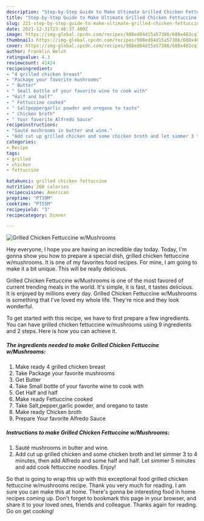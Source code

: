 ```yaml
---
description: "Step-by-Step Guide to Make Ultimate Grilled Chicken Fettuccine w/Mushrooms"
title: "Step-by-Step Guide to Make Ultimate Grilled Chicken Fettuccine w/Mushrooms"
slug: 221-step-by-step-guide-to-make-ultimate-grilled-chicken-fettuccine-w-mushrooms
date: 2021-12-31T23:46:37.400Z
image: https://img-global.cpcdn.com/recipes/988ed84d15a57386/680x482cq70/grilled-chicken-fettuccine-wmushrooms-recipe-main-photo.jpg
thumbnail: https://img-global.cpcdn.com/recipes/988ed84d15a57386/680x482cq70/grilled-chicken-fettuccine-wmushrooms-recipe-main-photo.jpg
cover: https://img-global.cpcdn.com/recipes/988ed84d15a57386/680x482cq70/grilled-chicken-fettuccine-wmushrooms-recipe-main-photo.jpg
author: Franklin Welch
ratingvalue: 4.3
reviewcount: 41424
recipeingredient:
- "4 grilled chicken breast"
- "Package your favorite mushrooms"
- " Butter"
- " Small bottle of your favorite wine to cook with"
- "Half and half"
- " Fettuccine cooked"
- " Saltpeppergarlic powder and oregano to taste"
- " Chicken broth"
- " Your favorite Alfredo Sauce"
recipeinstructions:
- "Sauté mushrooms in butter and wine."
- "Add cut up grilled chicken and some chicken broth and let simmer 3 to 4 minutes, then add Alfredo and some half and half. Let simmer 5 minutes and add cook fettuccine noodles. Enjoy!"
categories:
- Recipe
tags:
- grilled
- chicken
- fettuccine

katakunci: grilled chicken fettuccine 
nutrition: 260 calories
recipecuisine: American
preptime: "PT39M"
cooktime: "PT55M"
recipeyield: "3"
recipecategory: Dinner

---
```



![Grilled Chicken Fettuccine w/Mushrooms](https://img-global.cpcdn.com/recipes/988ed84d15a57386/680x482cq70/grilled-chicken-fettuccine-wmushrooms-recipe-main-photo.jpg)

Hey everyone, I hope you are having an incredible day today. Today, I'm gonna show you how to prepare a special dish, grilled chicken fettuccine w/mushrooms. It is one of my favorites food recipes. For mine, I am going to make it a bit unique. This will be really delicious.



Grilled Chicken Fettuccine w/Mushrooms is one of the most favored of current trending meals in the world. It's simple, it is fast, it tastes delicious. It is enjoyed by millions every day. Grilled Chicken Fettuccine w/Mushrooms is something that I've loved my whole life. They're nice and they look wonderful.


To get started with this recipe, we have to first prepare a few ingredients. You can have grilled chicken fettuccine w/mushrooms using 9 ingredients and 2 steps. Here is how you can achieve it.

<!--inarticleads1-->

##### The ingredients needed to make Grilled Chicken Fettuccine w/Mushrooms:

1. Make ready 4 grilled chicken breast
1. Take Package your favorite mushrooms
1. Get  Butter
1. Take  Small bottle of your favorite wine to cook with
1. Get Half and half
1. Make ready  Fettuccine cooked
1. Take  Salt,pepper,garlic powder, and oregano to taste
1. Make ready  Chicken broth
1. Prepare  Your favorite Alfredo Sauce




<!--inarticleads2-->

##### Instructions to make Grilled Chicken Fettuccine w/Mushrooms:

1. Sauté mushrooms in butter and wine.
1. Add cut up grilled chicken and some chicken broth and let simmer 3 to 4 minutes, then add Alfredo and some half and half. Let simmer 5 minutes and add cook fettuccine noodles. Enjoy!




So that is going to wrap this up with this exceptional food grilled chicken fettuccine w/mushrooms recipe. Thank you very much for reading. I am sure you can make this at home. There's gonna be interesting food in home recipes coming up. Don't forget to bookmark this page in your browser, and share it to your loved ones, friends and colleague. Thanks again for reading. Go on get cooking!

